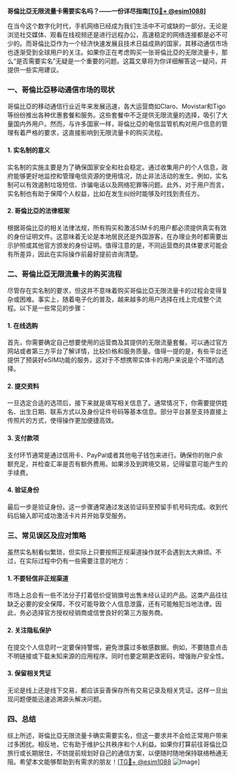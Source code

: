 **哥倫比亞无限流量卡需要实名吗？——一份详尽指南[[TG💪+ @esim1088](https://t.me/s/esim1088)]**

在当今这个数字化时代，手机网络已经成为我们生活中不可或缺的一部分。无论是浏览社交媒体、观看在线视频还是进行远程办公，高速稳定的网络连接都是必不可少的。而哥倫比亞作为一个经济快速发展且技术日益成熟的国家，其移动通信市场也逐渐受到全球用户的关注。如果你正在考虑购买一张哥倫比亞的无限流量卡，那么“是否需要实名”无疑是一个重要的问题。这篇文章将为你详细解答这一疑问，并提供一些实用建议。

### 一、哥倫比亞移动通信市场的现状

哥倫比亞的移动通信行业近年来发展迅速，各大运营商如Claro、Movistar和Tigo等纷纷推出各种优惠套餐和服务。这些套餐中不乏提供无限流量的选择，吸引了大量国内外用户。然而，与许多国家一样，哥倫比亞的电信监管机构对用户信息的管理有着严格的要求，这直接影响到无限流量卡的购买流程。

#### 1. 实名制的意义
实名制的实施主要是为了确保国家安全和社会稳定。通过收集用户的个人信息，政府能够更好地监控和管理电信资源的使用情况，防止非法活动的发生。例如，实名制可以有效遏制垃圾短信、诈骗电话以及网络犯罪等问题。此外，对于用户而言，实名制也有助于保障个人权益，比如在发生纠纷时能够及时找到责任方。

#### 2. 哥倫比亞的法律框架
根据哥倫比亞的相关法律法规，所有购买和激活SIM卡的用户都必须提供真实有效的身份证明文件。这意味着无论是本地居民还是外国游客，在办理业务时都需要出示护照或其他官方颁发的身份证明。值得注意的是，不同运营商的具体要求可能会有所差异，因此在实际操作前最好提前咨询清楚。

### 二、哥倫比亞无限流量卡的购买流程

尽管存在实名制的要求，但这并不意味着购买哥倫比亞无限流量卡的过程会变得复杂或困难。事实上，随着电子化的普及，越来越多的用户选择在线上完成整个流程。以下是一些常见的步骤：

#### 1. 在线选购
首先，你需要确定自己想要使用的运营商及其提供的无限流量套餐。可以通过官方网站或者第三方平台了解详情，比较价格和服务质量。值得一提的是，有些平台还提供了预装好eSIM功能的服务，这对于不想携带实体卡的用户来说是个不错的选择。

#### 2. 提交资料
一旦选定合适的选项后，接下来就是填写相关信息了。通常情况下，你需要提供姓名、出生日期、联系方式以及身份证件号码等基本信息。部分平台甚至支持直接上传照片的方式，使得操作更加便捷高效。

#### 3. 支付款项
支付环节通常是通过信用卡、PayPal或者其他电子钱包来进行。确保你的账户余额充足，并检查汇率是否有额外费用。如果涉及到跨境交易，记得留意可能产生的手续费。

#### 4. 验证身份
最后一步是验证身份。这一步骤通常通过发送验证码至预留手机号码完成。收到代码后输入即可成功激活卡片并开始享受服务。

### 三、常见误区及应对策略

虽然实名制看似繁琐，但实际上只要按照正规渠道操作就不会遇到太大麻烦。不过，在实际过程中仍有一些需要注意的地方：

#### 1. 不要轻信非正规渠道
市场上总会有一些不法分子打着低价促销旗号出售未经认证的产品。这类产品往往缺乏必要的安全保障，不仅可能导致个人信息泄露，还有可能触犯当地法律。因此，务必选择官方授权经销商或信誉良好的第三方服务商。

#### 2. 关注隐私保护
在提交个人信息时一定要保持警惕，避免泄露过多敏感数据。例如，不要随意点击不明链接或下载未知来源的应用程序。同时也要定期更改密码，增强账户安全性。

#### 3. 保留相关凭证
无论是线上还是线下交易，都应该妥善保存所有交易记录及相关凭证。这样一旦出现问题便能迅速追溯源头解决问题。

### 四、总结

综上所述，哥倫比亞无限流量卡确实需要实名，但这一要求并不会给正常用户带来过多困扰。相反地，它有助于维护公共秩序和个人利益。如果你打算前往哥倫比亞旅行或长期居住，不妨提前规划好自己的通信方案，以便随时随地保持联络畅通无阻。希望本文能够帮助到有需求的朋友！[[TG💪+ @esim1088](https://t.me/s/esim1088) ![Image](https://i.postimg.cc/4NQfJmqS/Snipaste-2025-05-13-00-14-12.png)]